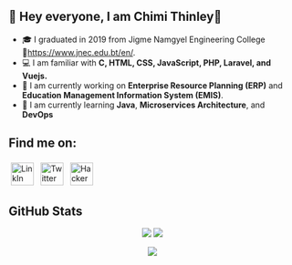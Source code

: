 ## 👋 Hey everyone, I am Chimi Thinley👋 

- 🎓 I graduated in 2019 from Jigme Namgyel Engineering College 🔗https://www.jnec.edu.bt/en/.
- 💻 I am familiar with **C, HTML, CSS, JavaScript, PHP, Laravel, and Vuejs.**
- 🔭 I am currently working on **Enterprise Resource Planning (ERP)** and **Education Management Information System (EMIS)**.
- 📝 I am currently learning **Java**, **Microservices Architecture**, and **DevOps**

## Find me on:
<p>
 <a href="https://www.linkedin.com/in/chimi-thinley-3a3600187/" target="_blank" rel="noopener noreferrer"> <img src="https://user-images.githubusercontent.com/48045494/153343171-73438adc-bcfb-426d-b3f3-e30116f74933.png" alt="LinkIn" height="40" style="vertical-align:top; margin:4px"></a>
  <a href="https://twitter.com/chimi_thinley" target="_blank" rel="noopener noreferrer"> <img src="https://user-images.githubusercontent.com/48045494/153343897-1432c2f8-3fae-48d3-adde-39c294cf913a.png" alt="Twitter" height="40" style="vertical-align:top; margin:4px"></a>
 <a href="https://www.hackerrank.com/chimithinley705" target="_blank" rel="noopener noreferrer"> <img src="https://user-images.githubusercontent.com/48045494/153344385-073398a3-ce30-4f47-a757-90a6feaf1102.png" alt="HackerRank" height="40" style="vertical-align:top; margin:4px"></a>
</p>

## GitHub Stats
<p align="center">
   <img src="https://github-readme-streak-stats.herokuapp.com?user=Chimi-S&theme=dark&hide_border=true&date_format=M%20j%5B%2C%20Y%5D">
   <img src="https://github-readme-stats.vercel.app/api?username=Chimi-S&show_icons=true&theme=vue-dark">
 </p>
 <p align="center">
   <img src="https://github-readme-stats.vercel.app/api/top-langs/?username=Chimi-S&show_icons=true&theme=vue-dark">
 </p>


